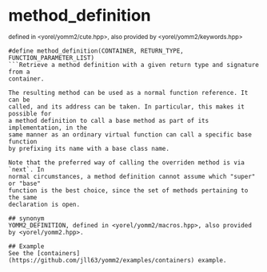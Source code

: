 

<span style="font-size:xx-large;"><strong>method_definition</strong><br/></span><br/>
<sub>defined in <yorel/yomm2/cute.hpp>, also provided by <yorel/yomm2/keywords.hpp></sub><br/>
```
#define method_definition(CONTAINER, RETURN_TYPE, FUNCTION_PARAMETER_LIST)
```Retrieve a method definition with a given return type and signature from a
container.

The resulting method can be used as a normal function reference. It can be
called, and its address can be taken. In particular, this makes it possible for
a method definition to call a base method as part of its implementation, in the
same manner as an ordinary virtual function can call a specific base function
by prefixing its name with a base class name.

Note that the preferred way of calling the overriden method is via `next`. In
normal circumstances, a method definition cannot assume which "super" or "base"
function is the best choice, since the set of methods pertaining to the same
declaration is open.

## synonym
YOMM2_DEFINITION, defined in <yorel/yomm2/macros.hpp>, also provided by <yorel/yomm2.hpp>.

## Example
See the [containers](https://github.com/jll63/yomm2/examples/containers) example.
